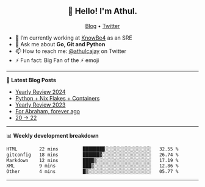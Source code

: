 <h2 align="center">👋 Hello! I'm Athul.</h2>
<p align="center">
  <a href="https://blog.athulcyriac.in">Blog</a> •
  <a href="https://twitter.com/athulcajay">Twitter</a>
</p>


- 🔭 I’m currently working at [KnowBe4](https://knowbe4.com) as an SRE
- 💬 Ask me about **Go, Git and Python**
- 📫 How to reach me: [@athulcajay](https://twitter.com/athulcajay) on Twitter
- ⚡ Fun fact: Big Fan of the :zap: emoji

-------

**📝 Latest Blog Posts**

<!-- BLOG-POST-LIST:START -->
- [Yearly Review 2024](https://blog.athulcyriac.in/blog/2024/)
- [Python + Nix Flakes + Containers](https://blog.athulcyriac.in/blog/docker-nix-python/)
- [Yearly Review 2023](https://blog.athulcyriac.in/blog/2023/)
- [For Abraham, forever ago](https://blog.athulcyriac.in/blog/abraham/)
- [20 → 22](https://blog.athulcyriac.in/blog/20-and-22/)
<!-- BLOG-POST-LIST:END -->

-------

📊 **Weekly development breakdown**
<!--START_SECTION:waka-->

```txt
HTML        22 mins         ████████░░░░░░░░░░░░░░░░░   32.55 %
gitconfig   18 mins         ██████▓░░░░░░░░░░░░░░░░░░   26.74 %
Markdown    12 mins         ████▒░░░░░░░░░░░░░░░░░░░░   17.19 %
XML         9 mins          ███▒░░░░░░░░░░░░░░░░░░░░░   12.86 %
Other       4 mins          █▒░░░░░░░░░░░░░░░░░░░░░░░   05.77 %
```

<!--END_SECTION:waka-->

-------
